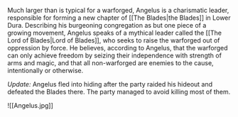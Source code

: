 Much larger than is typical for a warforged, Angelus is a charismatic leader, responsible for forming a new chapter of [[The Blades|the Blades]] in Lower Dura. Describing his burgeoning congregation as but one piece of a growing movement, Angelus speaks of a mythical leader called the [[The Lord of Blades|Lord of Blades]], who seeks to raise the warforged out of oppression by force. He believes, according to Angelus, that the warforged can only achieve freedom by seizing their independence with strength of arms and magic, and that all non-warforged are enemies to the cause, intentionally or otherwise.

*Update:* Angelus fled into hiding after the party raided his hideout and defeated the Blades there. The party managed to avoid killing most of them.

![[Angelus.jpg]]